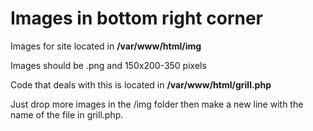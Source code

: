 # Images in bottom right corner

Images for site located in **/var/www/html/img**

Images should be .png and 150x200-350 pixels

Code that deals with this is located in **/var/www/html/grill.php**

Just drop more images in the /img folder then make a new line with the name of the file in grill.php.